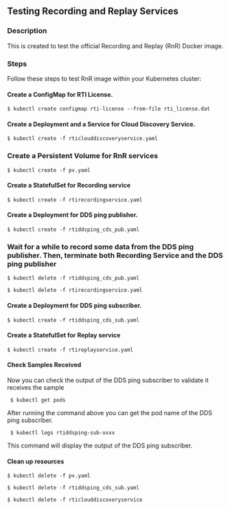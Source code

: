 ## Testing Recording and Replay Services

### Description

This is created to test the official Recording and Replay (RnR) Docker image. 

### Steps
Follow these steps to test RnR image within your Kubernetes cluster:

#### Create a ConfigMap for RTI License.
`$ kubectl create configmap rti-license --from-file rti_license.dat`

#### Create a Deployment and a Service for Cloud Discovery Service.
`$ kubectl create -f rticlouddiscoveryservice.yaml`

### Create a Persistent Volume for RnR services
`$ kubectl create -f pv.yaml`

#### Create a StatefulSet for Recording service
`$ kubectl create -f rtirecordingservice.yaml`

#### Create a Deployment for DDS ping publisher.
`$ kubectl create -f rtiddsping_cds_pub.yaml`

### Wait for a while to record some data from the DDS ping publisher. Then, terminate both Recording Service and the DDS ping publisher
`$ kubectl delete -f rtiddsping_cds_pub.yaml`

`$ kubectl delete -f rtirecordingservice.yaml`

#### Create a Deployment for DDS ping subscriber.
`$ kubectl create -f rtiddsping_cds_sub.yaml`

#### Create a StatefulSet for Replay service
`$ kubectl create -f rtireplayservice.yaml`

#### Check Samples Received
Now you can check the output of the DDS ping subscriber to validate it receives the sample

` $ kubectl get pods`

After running the command above you can get the pod name of the DDS ping subscriber. 

` $ kubectl logs rtiddsping-sub-xxxx`

This command will display the output of the DDS ping subscriber.

#### Clean up resources
`$ kubectl delete -f pv.yaml`

`$ kubectl delete -f rtiddsping_cds_sub.yaml`

`$ kubectl delete -f rticlouddiscoveryservice`
